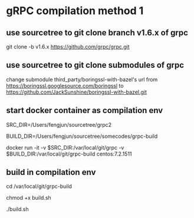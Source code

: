 # gRPC compilation method 1

## use sourcetree to git clone branch v1.6.x of grpc

git clone -b v1.6.x https://github.com/grpc/grpc.git

## use sourcetree to git clone submodules of grpc

change submodule third_party/boringssl-with-bazel's url from https://boringssl.googlesource.com/boringssl to https://github.com/JackSunshine/boringssl-with-bazel.git

## start docker container as compilation env 

SRC_DIR=/Users/fengjun/sourcetree/grpc2

BUILD_DIR=/Users/fengjun/sourcetree/somecodes/grpc-build

docker run -it -v $SRC_DIR:/var/local/git/grpc -v $BUILD_DIR:/var/local/git/grpc-build centos:7.2.1511

## build in compilation env

cd /var/local/git/grpc-build

chmod +x build.sh

./build.sh
